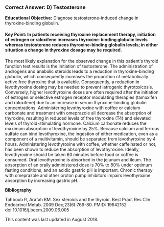 
### Correct Answer: D) Testosterone 

**Educational Objective:** Diagnose testosterone-induced change in thyroxine-binding globulin.

#### **Key Point:** In patients receiving thyroxine replacement therapy, initiation of estrogen or raloxifene increases thyroxine-binding globulin levels whereas testosterone reduces thyroxine-binding globulin levels; in either situation a change in thyroxine dosage may be required.

The most likely explanation for the observed change in this patient's thyroid function test results is the initiation of testosterone. The administration of androgens and anabolic steroids leads to a reduction in thyroxine-binding globulin, which consequently increases the proportion of metabolically active free thyroxine that is available. Consequently, a reduction in levothyroxine dosing may be needed to prevent iatrogenic thyrotoxicosis. Conversely, higher levothyroxine doses are often required after the initiation of estrogen or selective estrogen receptor modulating therapies (tamoxifen and raloxifene) due to an increase in serum thyroxine-binding globulin concentrations.
Administering levothyroxine with coffee or calcium carbonate and treatment with omeprazole all decrease the absorption of thyroxine, resulting in reduced levels of free thyroxine (T4) and elevated levels of thyroid-stimulating hormone. Calcium carbonate reduces the maximum absorption of levothyroxine by 25%. Because calcium and ferrous sulfate can bind levothyroxine, the ingestion of either medication, even as a component of a multivitamin, should be separated from levothyroxine by 4 hours. Administering levothyroxine with coffee, whether caffeinated or not, has been shown to reduce the absorption of levothyroxine. Ideally, levothyroxine should be taken 60 minutes before food or coffee is consumed. Oral levothyroxine is absorbed in the jejunum and ileum. The absorption of an orally administered dose is 70% to 80% under optimum fasting conditions, and an acidic gastric pH is important. Chronic therapy with omeprazole and other proton pump inhibitors impairs levothyroxine absorption by increasing gastric pH.

**Bibliography**

Tahboub R, Arafah BM. Sex steroids and the thyroid. Best Pract Res Clin Endocrinol Metab. 2009 Dec;23(6):769-80. PMID: 19942152 doi:10.1016/j.beem.2009.06.005

This content was last updated in August 2018.